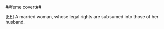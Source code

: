 ##feme covert##

\[[EE](SOURCES.md#EE)\]  A married woman, whose legal rights are subsumed into those of her husband.
